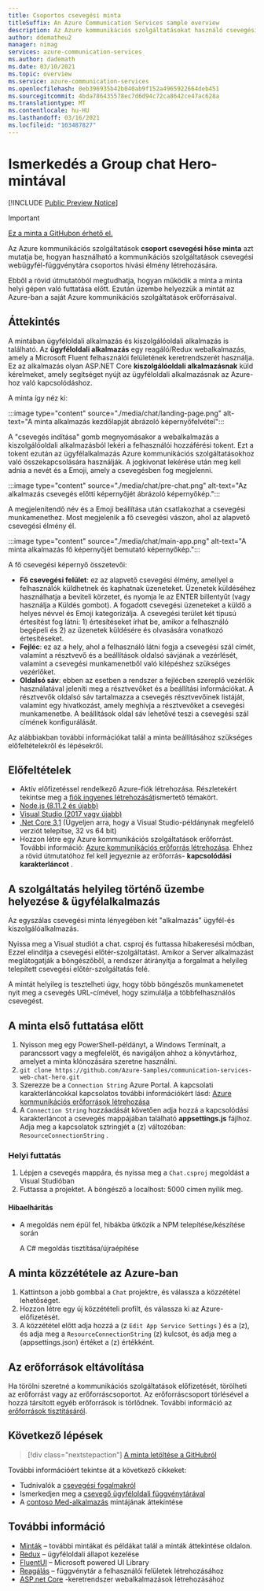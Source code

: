 ```yaml
---
title: Csoportos csevegési minta
titleSuffix: An Azure Communication Services sample overview
description: Az Azure kommunikációs szolgáltatásokat használó csevegési Hero-minta áttekintése, amely lehetővé teszi a fejlesztők számára, hogy többet tudjanak megtudni a minta belső működéséről, és megtudja, hogyan módosíthatja azt.
author: ddematheu2
manager: nimag
services: azure-communication-services
ms.author: dademath
ms.date: 03/10/2021
ms.topic: overview
ms.service: azure-communication-services
ms.openlocfilehash: 0eb396935b42b040ab9f152a4965922664deb451
ms.sourcegitcommit: 4bda786435578ec7d6d94c72ca8642ce47ac628a
ms.translationtype: MT
ms.contentlocale: hu-HU
ms.lasthandoff: 03/16/2021
ms.locfileid: "103487827"
---
```

# <a name="get-started-with-the-group-chat-hero-sample"></a>Ismerkedés a Group chat Hero-mintával

[!INCLUDE [Public Preview Notice](../includes/public-preview-include.md)]


<!----
> [!WARNING]
> links to our Hero Sample repo need to be updated when the sample is publicly available.
---->

> [!IMPORTANT]
> [Ez a minta a GitHubon érhető el.](https://github.com/Azure-Samples/communication-services-web-chat-hero)


Az Azure kommunikációs szolgáltatások **csoport csevegési hőse minta** azt mutatja be, hogyan használható a kommunikációs szolgáltatások csevegési webügyfél-függvénytára csoportos hívási élmény létrehozására.

Ebből a rövid útmutatóból megtudhatja, hogyan működik a minta a minta helyi gépen való futtatása előtt. Ezután üzembe helyezzük a mintát az Azure-ban a saját Azure kommunikációs szolgáltatások erőforrásaival.


## <a name="overview"></a>Áttekintés

A mintában ügyféloldali alkalmazás és kiszolgálóoldali alkalmazás is található. Az **ügyféloldali alkalmazás** egy reagáló/Redux webalkalmazás, amely a Microsoft Fluent felhasználói felületének keretrendszerét használja. Ez az alkalmazás olyan ASP.NET Core **kiszolgálóoldali alkalmazásnak** küld kérelmeket, amely segítséget nyújt az ügyféloldali alkalmazásnak az Azure-hoz való kapcsolódáshoz.

A minta így néz ki:

:::image type="content" source="./media/chat/landing-page.png" alt-text="A minta alkalmazás kezdőlapját ábrázoló képernyőfelvétel":::

A "csevegés indítása" gomb megnyomásakor a webalkalmazás a kiszolgálóoldali alkalmazásból lekéri a felhasználói hozzáférési tokent. Ezt a tokent ezután az ügyfélalkalmazás Azure kommunikációs szolgáltatásokhoz való összekapcsolására használják. A jogkivonat lekérése után meg kell adnia a nevét és a Emoji, amely a csevegésben fog megjelenni.

:::image type="content" source="./media/chat/pre-chat.png" alt-text="Az alkalmazás csevegés előtti képernyőjét ábrázoló képernyőkép.":::

A megjelenítendő név és a Emoji beállítása után csatlakozhat a csevegési munkamenethez. Most megjelenik a fő csevegési vászon, ahol az alapvető csevegési élmény él.

:::image type="content" source="./media/chat/main-app.png" alt-text="A minta alkalmazás fő képernyőjét bemutató képernyőkép.":::

A fő csevegési képernyő összetevői:

- **Fő csevegési felület**: ez az alapvető csevegési élmény, amellyel a felhasználók küldhetnek és kaphatnak üzeneteket. Üzenetek küldéséhez használhatja a beviteli körzetet, és nyomja le az ENTER billentyűt (vagy használja a Küldés gombot). A fogadott csevegési üzeneteket a küldő a helyes névvel és Emoji kategorizálja. A csevegési terület két típusú értesítést fog látni: 1) értesítéseket írhat be, amikor a felhasználó begépeli és 2) az üzenetek küldésére és olvasására vonatkozó értesítéseket.
- **Fejléc**: ez az a hely, ahol a felhasználó látni fogja a csevegési szál címét, valamint a résztvevő és a beállítások oldalsó sávjának a vezérlését, valamint a csevegési munkamenetből való kilépéshez szükséges vezérlőket.
- **Oldalsó sáv**: ebben az esetben a rendszer a fejlécben szereplő vezérlők használatával jeleníti meg a résztvevőket és a beállítási információkat. A résztvevők oldalsó sáv tartalmazza a csevegés résztvevőinek listáját, valamint egy hivatkozást, amely meghívja a résztvevőket a csevegési munkamenetbe. A beállítások oldal sáv lehetővé teszi a csevegési szál címének konfigurálását.

Az alábbiakban további információkat talál a minta beállításához szükséges előfeltételekről és lépésekről.

## <a name="prerequisites"></a>Előfeltételek

- Aktív előfizetéssel rendelkező Azure-fiók létrehozása. Részletekért tekintse meg a [fiók ingyenes létrehozását](https://azure.microsoft.com/free/?WT.mc_id=A261C142F)ismertető témakört.
- [Node.js (8.11.2 és újabb)](https://nodejs.org/en/download/)
- [Visual Studio (2017 vagy újabb)](https://visualstudio.microsoft.com/vs/)
- [.Net Core 3,1](https://dotnet.microsoft.com/download/dotnet-core/3.1) (Ügyeljen arra, hogy a Visual Studio-példánynak megfelelő verziót telepítse, 32 vs 64 bit)
- Hozzon létre egy Azure kommunikációs szolgáltatások erőforrást. További információ: [Azure kommunikációs erőforrás létrehozása](../quickstarts/create-communication-resource.md). Ehhez a rövid útmutatóhoz fel kell jegyeznie az erőforrás- **kapcsolódási karakterláncot** .

## <a name="locally-deploying-the-service--client-app"></a>A szolgáltatás helyileg történő üzembe helyezése & ügyfélalkalmazás

Az egyszálas csevegési minta lényegében két "alkalmazás" ügyfél-és kiszolgálóalkalmazás.

Nyissa meg a Visual studiót a chat. csproj és futtassa hibakeresési módban, Ezzel elindítja a csevegési előtér-szolgáltatást. Amikor a Server alkalmazást meglátogatják a böngészőből, a rendszer átirányítja a forgalmat a helyileg telepített csevegési előtér-szolgáltatás felé.

A mintát helyileg is tesztelheti úgy, hogy több böngészős munkamenetet nyit meg a csevegés URL-címével, hogy szimulálja a többfelhasználós csevegést.

## <a name="before-running-the-sample-for-the-first-time"></a>A minta első futtatása előtt

1. Nyisson meg egy PowerShell-példányt, a Windows Terminalt, a parancssort vagy a megfelelőt, és navigáljon ahhoz a könyvtárhoz, amelyet a minta klónozására szeretne használni.
2. `git clone https://github.com/Azure-Samples/communication-services-web-chat-hero.git`
3. Szerezze be a `Connection String` Azure Portal. A kapcsolati karakterláncokkal kapcsolatos további információkért lásd: [Azure kommunikációs erőforrások létrehozása](../quickstarts/create-communication-resource.md)
4. A `Connection String` hozzáadását követően adja hozzá a kapcsolódási karakterláncot a csevegés mappájában található **appsettings.js** fájlhoz. Adja meg a kapcsolatok sztringjét a (z) változóban: `ResourceConnectionString` .

### <a name="local-run"></a>Helyi futtatás

1. Lépjen a csevegés mappára, és nyissa meg a `Chat.csproj` megoldást a Visual Studióban
2. Futtassa a projektet. A böngésző a localhost: 5000 címen nyílik meg.

#### <a name="troubleshooting"></a>Hibaelhárítás

- A megoldás nem épül fel, hibákba ütközik a NPM telepítése/készítése során

   A C# megoldás tisztítása/újraépítése

## <a name="publish-the-sample-to-azure"></a>A minta közzététele az Azure-ban

1. Kattintson a jobb gombbal a `Chat` projektre, és válassza a közzététel lehetőséget.
2. Hozzon létre egy új közzétételi profilt, és válassza ki az Azure-előfizetését.
3. A közzététel előtt adja hozzá a (z `Edit App Service Settings` ) és a (z), és adja meg a `ResourceConnectionString` (z) kulcsot, és adja meg a (appsettings.json) értéket a (z) értékként.

## <a name="clean-up-resources"></a>Az erőforrások eltávolítása

Ha törölni szeretné a kommunikációs szolgáltatások előfizetését, törölheti az erőforrást vagy az erőforráscsoportot. Az erőforráscsoport törlésével a hozzá társított egyéb erőforrások is törlődnek. További információ az [erőforrások tisztításáról](../quickstarts/create-communication-resource.md#clean-up-resources).

## <a name="next-steps"></a>Következő lépések

>[!div class="nextstepaction"]
>[A minta letöltése a GitHubról](https://github.com/Azure-Samples/communication-services-web-chat-hero)

További információért tekintse át a következő cikkeket:

- Tudnivalók a [csevegési fogalmakról](../concepts/chat/concepts.md)
- Ismerkedjen meg a [csevegő ügyféloldali függvénytárával](../concepts/chat/sdk-features.md)
- A [contoso Med-alkalmazás](https://github.com/Azure-Samples/communication-services-contoso-med-app) mintájának áttekintése

## <a name="additional-reading"></a>További információ

- [Minták](./overview.md) – további mintákat és példákat talál a minták áttekintése oldalon.
- [Redux](https://redux.js.org/) – ügyféloldali állapot kezelése
- [FluentUI](https://aka.ms/fluent-ui) – Microsoft powered UI Library
- [Reagálás](https://reactjs.org/) – függvénytár a felhasználói felületek létrehozásához
- [ASP.net Core](/aspnet/core/introduction-to-aspnet-core?preserve-view=true&view=aspnetcore-3.1) -keretrendszer webalkalmazások létrehozásához
